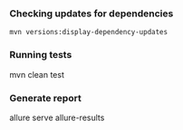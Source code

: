 ### Checking updates for dependencies
    mvn versions:display-dependency-updates

### Running tests
mvn clean test

### Generate report
allure serve allure-results